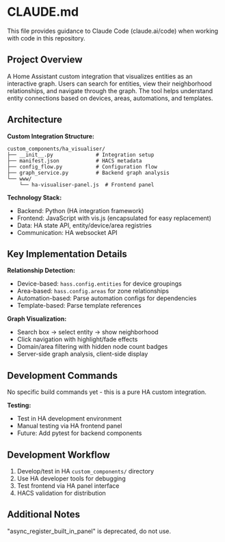 # CLAUDE.md

This file provides guidance to Claude Code (claude.ai/code) when working with code in this repository.

## Project Overview

A Home Assistant custom integration that visualizes entities as an interactive graph. Users can search for entities, view their neighborhood relationships, and navigate through the graph. The tool helps understand entity connections based on devices, areas, automations, and templates.

## Architecture

**Custom Integration Structure:**
```
custom_components/ha_visualiser/
├── __init__.py              # Integration setup
├── manifest.json            # HACS metadata  
├── config_flow.py           # Configuration flow
├── graph_service.py         # Backend graph analysis
└── www/
    └── ha-visualiser-panel.js  # Frontend panel
```

**Technology Stack:**
- Backend: Python (HA integration framework)
- Frontend: JavaScript with vis.js (encapsulated for easy replacement)
- Data: HA state API, entity/device/area registries
- Communication: HA websocket API

## Key Implementation Details

**Relationship Detection:**
- Device-based: `hass.config.entities` for device groupings
- Area-based: `hass.config.areas` for zone relationships  
- Automation-based: Parse automation configs for dependencies
- Template-based: Parse template references

**Graph Visualization:**
- Search box → select entity → show neighborhood
- Click navigation with highlight/fade effects
- Domain/area filtering with hidden node count badges
- Server-side graph analysis, client-side display

## Development Commands

No specific build commands yet - this is a pure HA custom integration.

**Testing:**
- Test in HA development environment
- Manual testing via HA frontend panel
- Future: Add pytest for backend components

## Development Workflow

1. Develop/test in HA `custom_components/` directory
2. Use HA developer tools for debugging
3. Test frontend via HA panel interface
4. HACS validation for distribution

## Additional Notes

"async_register_built_in_panel" is deprecated, do not use.